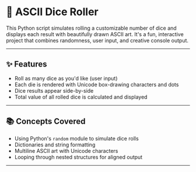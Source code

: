 # 🎲 ASCII Dice Roller

This Python script simulates rolling a customizable number of dice and displays each result with beautifully drawn ASCII art. It's a fun, interactive project that combines randomness, user input, and creative console output.

---

## ✨ Features

- Roll as many dice as you'd like (user input)
- Each die is rendered with Unicode box-drawing characters and dots
- Dice results appear side-by-side
- Total value of all rolled dice is calculated and displayed

---

## 📚 Concepts Covered

- Using Python's `random` module to simulate dice rolls
- Dictionaries and string formatting
- Multiline ASCII art with Unicode characters
- Looping through nested structures for aligned output

---
